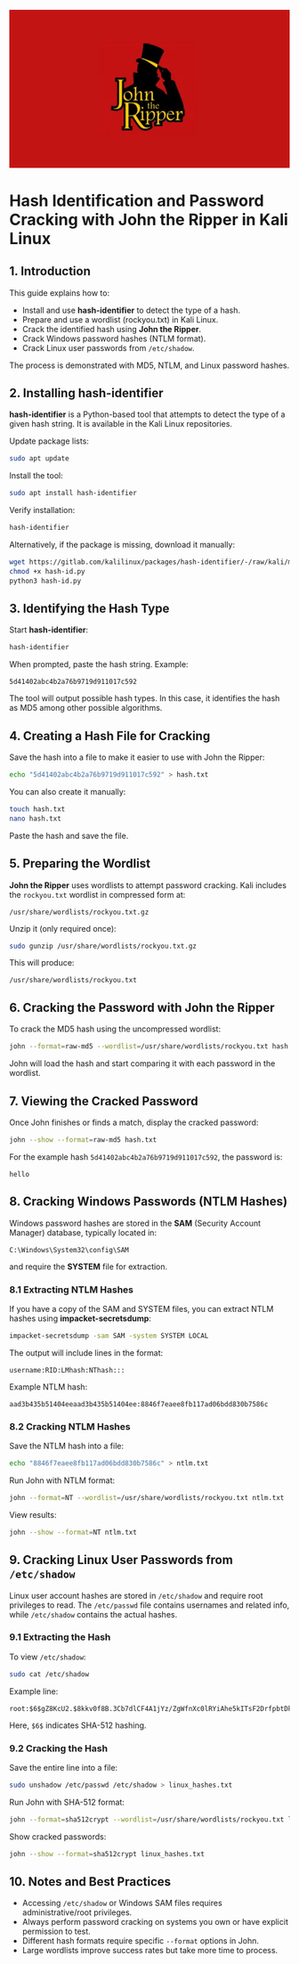 <p align="center">
    <img src="../.git-config/John.webp" alt="img">
</p>

# Hash Identification and Password Cracking with John the Ripper in Kali Linux

## 1. Introduction

This guide explains how to:

* Install and use **hash-identifier** to detect the type of a hash.
* Prepare and use a wordlist (rockyou.txt) in Kali Linux.
* Crack the identified hash using **John the Ripper**.
* Crack Windows password hashes (NTLM format).
* Crack Linux user passwords from `/etc/shadow`.

The process is demonstrated with MD5, NTLM, and Linux password hashes.

## 2. Installing hash-identifier

**hash-identifier** is a Python-based tool that attempts to detect the type of a given hash string. It is available in the Kali Linux repositories.

Update package lists:

```bash
sudo apt update
```

Install the tool:

```bash
sudo apt install hash-identifier
```

Verify installation:

```bash
hash-identifier
```

Alternatively, if the package is missing, download it manually:

```bash
wget https://gitlab.com/kalilinux/packages/hash-identifier/-/raw/kali/master/hash-id.py -O hash-id.py
chmod +x hash-id.py
python3 hash-id.py
```

## 3. Identifying the Hash Type

Start **hash-identifier**:

```bash
hash-identifier
```

When prompted, paste the hash string.
Example:

```
5d41402abc4b2a76b9719d911017c592
```

The tool will output possible hash types. In this case, it identifies the hash as MD5 among other possible algorithms.

## 4. Creating a Hash File for Cracking

Save the hash into a file to make it easier to use with John the Ripper:

```bash
echo "5d41402abc4b2a76b9719d911017c592" > hash.txt
```

You can also create it manually:

```bash
touch hash.txt
nano hash.txt
```

Paste the hash and save the file.

## 5. Preparing the Wordlist

**John the Ripper** uses wordlists to attempt password cracking. Kali includes the `rockyou.txt` wordlist in compressed form at:

```
/usr/share/wordlists/rockyou.txt.gz
```

Unzip it (only required once):

```bash
sudo gunzip /usr/share/wordlists/rockyou.txt.gz
```

This will produce:

```
/usr/share/wordlists/rockyou.txt
```

## 6. Cracking the Password with John the Ripper

To crack the MD5 hash using the uncompressed wordlist:

```bash
john --format=raw-md5 --wordlist=/usr/share/wordlists/rockyou.txt hash.txt
```

John will load the hash and start comparing it with each password in the wordlist.

## 7. Viewing the Cracked Password

Once John finishes or finds a match, display the cracked password:

```bash
john --show --format=raw-md5 hash.txt
```

For the example hash `5d41402abc4b2a76b9719d911017c592`, the password is:

```
hello
```

## 8. Cracking Windows Passwords (NTLM Hashes)

Windows password hashes are stored in the **SAM** (Security Account Manager) database, typically located in:

```
C:\Windows\System32\config\SAM
```

and require the **SYSTEM** file for extraction.

### 8.1 Extracting NTLM Hashes

If you have a copy of the SAM and SYSTEM files, you can extract NTLM hashes using **impacket-secretsdump**:

```bash
impacket-secretsdump -sam SAM -system SYSTEM LOCAL
```

The output will include lines in the format:

```
username:RID:LMhash:NThash:::
```

Example NTLM hash:

```
aad3b435b51404eeaad3b435b51404ee:8846f7eaee8fb117ad06bdd830b7586c
```

### 8.2 Cracking NTLM Hashes

Save the NTLM hash into a file:

```bash
echo "8846f7eaee8fb117ad06bdd830b7586c" > ntlm.txt
```

Run John with NTLM format:

```bash
john --format=NT --wordlist=/usr/share/wordlists/rockyou.txt ntlm.txt
```

View results:

```bash
john --show --format=NT ntlm.txt
```

## 9. Cracking Linux User Passwords from `/etc/shadow`

Linux user account hashes are stored in `/etc/shadow` and require root privileges to read.
The `/etc/passwd` file contains usernames and related info, while `/etc/shadow` contains the actual hashes.

### 9.1 Extracting the Hash

To view `/etc/shadow`:

```bash
sudo cat /etc/shadow
```

Example line:

```
root:$6$gZ8KcU2.$8kkv0f8B.3Cb7dlCF4A1jYz/ZgWfnXc0lRYiAhe5kITsF2DrfpbtDk4h0bADFbFyjHdFm5n2JpQfK4fq1u4nT.:19751:0:99999:7:::
```

Here, `$6$` indicates SHA-512 hashing.

### 9.2 Cracking the Hash

Save the entire line into a file:

```bash
sudo unshadow /etc/passwd /etc/shadow > linux_hashes.txt
```

Run John with SHA-512 format:

```bash
john --format=sha512crypt --wordlist=/usr/share/wordlists/rockyou.txt linux_hashes.txt
```

Show cracked passwords:

```bash
john --show --format=sha512crypt linux_hashes.txt
```

## 10. Notes and Best Practices

* Accessing `/etc/shadow` or Windows SAM files requires administrative/root privileges.
* Always perform password cracking on systems you own or have explicit permission to test.
* Different hash formats require specific `--format` options in John.
* Large wordlists improve success rates but take more time to process.

